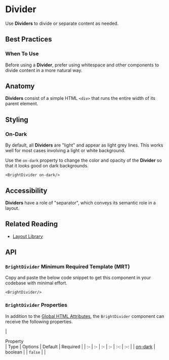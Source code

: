 # Divider

<div class="mb-16">
    <BrightTag color="purple" label="Layout Library" href="/layout-library/"/>
    <BrightTag color="purple" label="Introduced in Ardent v1.0"/>
</div>

Use **Dividers** to divide or separate content as needed.

## Best Practices
### When To Use
Before using a **Divider**, prefer using whitespace and other components to divide content in a more natural way.


## Anatomy
**Dividers** consist of a simple HTML `<div>` that runs the entire width of its parent element.

## Styling

### On-Dark
By default, all **Dividers** are "light" and appear as light grey lines. This works well for most cases involving a light or white background.

Use the `on-dark` property to change the color and opacity of the **Divider** so that it looks good on dark backgrounds.

<div class="code-example-box bg-grey-800">
    <BrightDivider on-dark/>
</div>

```vue
<BrightDivider on-dark/>
```

## Accessibility
**Dividers** have a role of "separator", which conveys its semantic role in a layout.

## Related Reading
- [Layout Library](/bright-design-system/layout-library/)

## API
### `BrightDivider` Minimum Required Template (MRT)
Copy and paste the below code snippet to get this component in your codebase with minimal effort.

<div class="code-example-box">
    <BrightDivider/>
</div>

```vue
<BrightDivider/>
```

### `BrightDivider` Properties
In addition to the [Global HTML Attributes](https://developer.mozilla.org/en-US/docs/Web/HTML/Global_attributes), the `BrightDivider` component can receive the following properties.

| <div style="width: 180px">Property</div> | Type | Options | Default | Required |
| :- | :- | :- | :- | :-: | :-: |
| [on-dark](#on-dark) | boolean | | `false` | |
